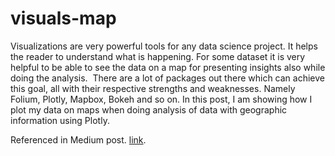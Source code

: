 # visuals-map
 
Visualizations are very powerful tools for any data science project. It helps the reader to understand what is happening. For some dataset it is very helpful to be able to see the data on a map for presenting insights also while doing the analysis. 
There are a lot of packages out there which can achieve this goal, all with their respective strengths and weaknesses. Namely Folium, Plotly, Mapbox, Bokeh and so on.
In this post, I am showing how I plot my data on maps when doing analysis of data with geographic information using Plotly.

Referenced in Medium post. [link]().

